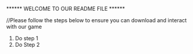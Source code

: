 ****** WELCOME TO OUR README FILE ******

//Please follow the steps below to ensure you can download and interact with our game

1) Do step 1
2) Do Step 2 
